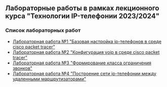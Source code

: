 ## Лабораторные работы в рамках лекционного курса "Технологии IP-телефонии 2023/2024"
### Список лабораторных работ
- [Лабораторная работа №1 "Базовая настройка ip-телефонов в среде cisco packet tracer"](labs2023_2024/lab1/lab1.md)
- [Лабораторная работа №2 "Конфигурация voip в среде cisco packet tracer"](labs2023_2024/lab2/lab2.md)
- [Лабораторная работа №3 "Формирование класса ограничения звонков"](labs2023_2024/lab3/lab3.md)
- [Лабораторная работа №4 "Построение сети ip-телефонии между удаленными маршрутизаторами"](labs2023_2024/lab4/lab4.md)